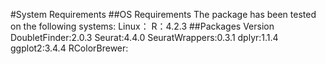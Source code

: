 #System Requirements
##OS Requirements
The package has been tested on the following systems:
Linux：
R：4.2.3
##Packages Version
DoubletFinder:2.0.3
Seurat:4.4.0
SeuratWrappers:0.3.1
dplyr:1.1.4
ggplot2:3.4.4
RColorBrewer:
